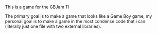This is a game for the GBJam 11

The primary goal is to make a game that looks like a Game Boy game, my personal goal is to make a game in the most condense code that i can (literally just one file with two external libraries).
